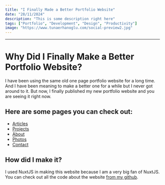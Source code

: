 ```yaml
---
title: "I Finally Made a Better Portfolio Website"
date: "28/11/2024"
description: "This is some description right here"
tags: ["Portfolio", "Development", "Design", "Productivity"]
image: "https://www.tunaerhanoglu.com/social-preview2.jpg"
---
```


---

# Why Did I Finally Make a Better Portfolio Website?

I have been using the same old one page portfolio website for a long time. And I have been meaning to make a better one for a while but
I never got around to it. But now, I finally published my new portfolio website and you are seeing it right now.

## Here are some pages you can check out:

- [Articles](/writing)
- [Projects](/works)
- [About](/about)
- [Photos](/photos)
- [Contact](/contact)

## How did I make it?

I used NuxtJS in making this website because I am a very big fan of NuxtJS. You can check out all the code about the
website [from my github](https://github.com/tunanika/new-website).
